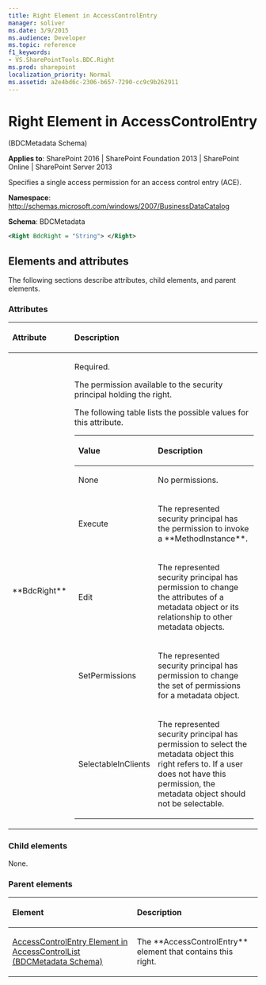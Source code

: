```yaml
---
title: Right Element in AccessControlEntry
manager: soliver
ms.date: 3/9/2015
ms.audience: Developer
ms.topic: reference
f1_keywords:
- VS.SharePointTools.BDC.Right
ms.prod: sharepoint
localization_priority: Normal
ms.assetid: a2e4bd6c-2306-b657-7290-cc9c9b262911
---
```



# Right Element in AccessControlEntry 

(BDCMetadata Schema)

**Applies to**: SharePoint 2016 | SharePoint Foundation 2013 | SharePoint Online | SharePoint Server 2013

Specifies a single access permission for an access control entry (ACE).

**Namespace**: http://schemas.microsoft.com/windows/2007/BusinessDataCatalog

**Schema**: BDCMetadata

```XML
<Right BdcRight = "String"> </Right>
```

## Elements and attributes

The following sections describe attributes, child elements, and parent elements.

### Attributes

<table>
<colgroup>
<col width="20%" />
<col width="80%" />
</colgroup>
<thead>
<tr class="header">
<th align="left"><p>Attribute</p></th>
<th align="left"><p>Description</p></th>
</tr>
</thead>
<tbody>
<tr class="odd">
<td align="left"><p>**BdcRight**</p></td>
<td align="left"><p>Required.</p>
<p>The permission available to the security principal holding the right.</p>
<p>The following table lists the possible values for this attribute.</p>
<div class="tableSection">
<table>
<colgroup>
<col width="20%" />
<col width="80%" />
</colgroup>
<thead>
<tr class="header">
<th align="left"><p>Value</p></th>
<th align="left"><p>Description</p></th>
</tr>
</thead>
<tbody>
<tr class="odd">
<td align="left"><p>None</p></td>
<td align="left"><p>No permissions.</p></td>
</tr>
<tr class="even">
<td align="left"><p>Execute</p></td>
<td align="left"><p>The represented security principal has the permission to invoke a **MethodInstance**.</p></td>
</tr>
<tr class="odd">
<td align="left"><p>Edit</p></td>
<td align="left"><p>The represented security principal has permission to change the attributes of a metadata object or its relationship to other metadata objects.</p></td>
</tr>
<tr class="even">
<td align="left"><p>SetPermissions</p></td>
<td align="left"><p>The represented security principal has permission to change the set of permissions for a metadata object.</p></td>
</tr>
<tr class="odd">
<td align="left"><p>SelectableInClients</p></td>
<td align="left"><p>The represented security principal has permission to select the metadata object this right refers to. If a user does not have this permission, the metadata object should not be selectable.</p></td>
</tr>
</tbody>
</table>
</div></td>
</tr>
</tbody>
</table>

### Child elements

None.

### Parent elements

<table>
<colgroup>
<col width="50%" />
<col width="50%" />
</colgroup>
<thead>
<tr class="header">
<th align="left"><p>Element</p></th>
<th align="left"><p>Description</p></th>
</tr>
</thead>
<tbody>
<tr class="odd">
<td align="left"><p><span sdata="link"><a href="accesscontrolentry-element-in-accesscontrollist-bdcmetadata-schema.md">AccessControlEntry Element in AccessControlList (BDCMetadata Schema)</a></span></p></td>
<td align="left"><p>The **AccessControlEntry** element that contains this right.</p></td>
</tr>
</tbody>
</table>








